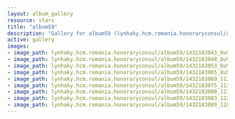 ```yaml
---
layout: album_gallery
resource: stars
title: "album59"
description: "Gallery for album59 (lynhaky.hcm.romania.honoraryconsul/album59)"
active: gallery
images:
- image_path: lynhaky.hcm.romania.honoraryconsul/album59/1432183043_8u9a8370.jpg
- image_path: lynhaky.hcm.romania.honoraryconsul/album59/1432183048_8u9a8377.jpg
- image_path: lynhaky.hcm.romania.honoraryconsul/album59/1432183053_8u9a8385.jpg
- image_path: lynhaky.hcm.romania.honoraryconsul/album59/1432183065_8u9a8389.jpg
- image_path: lynhaky.hcm.romania.honoraryconsul/album59/1432183069_11298.jpg
- image_path: lynhaky.hcm.romania.honoraryconsul/album59/1432183075_11321.jpg
- image_path: lynhaky.hcm.romania.honoraryconsul/album59/1432183080_11326.jpg
- image_path: lynhaky.hcm.romania.honoraryconsul/album59/1432183083_12271.jpg
- image_path: lynhaky.hcm.romania.honoraryconsul/album59/1432183089_12865.jpg
---
```

